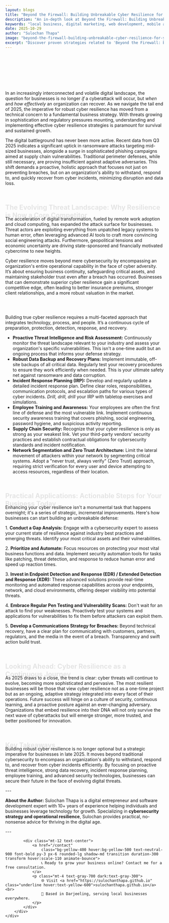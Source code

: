 ```yaml
---
layout: blogs
title: "Beyond the Firewall: Building Unbreakable Cyber Resilience for Your Business in 2025"
description: "An in-depth look at Beyond the Firewall: Building Unbreakable Cyber Resilience for Your Business in 2025. Discover expert strategies and tips to help your local business thrive in the digital landscape."
keywords: "local business, digital marketing, web development, mobile app, SEO, online growth, beyond, the, firewall, building, unbreakable, cyber, resilience, for, your, business, in, 2025"
date: 2025-10-29
author: "Sulochan Thapa"
image: "beyond-the-firewall-building-unbreakable-cyber-resilience-for-your-business-in-2025.jpg"
excerpt: "Discover proven strategies related to 'Beyond the Firewall: Building Unbreakable Cyber Resilience for Your Business in 2025' that local businesses can implement to boost their online presence and attract more customers."
---
```

<section class="relative py-16 bg-gray-100 dark:bg-gray-900 overflow-hidden">
    <div class="absolute inset-0 bg-cover bg-center bg-fixed opacity-20"
        style="background-image: url('{{ site.baseurl }}/assets/images/beyond-the-firewall-building-unbreakable-cyber-resilience-for-your-business-in-2025-bg.jpg');">
    </div>
    <div class="relative container mx-auto px-6 text-center animate-fadeIn">
        <h1 class="text-4xl font-bold text-gray-900 dark:text-white">Beyond the Firewall: Building Unbreakable Cyber Resilience for Your Business in 2025</h1>
        <p class="mt-4 text-lg text-gray-700 dark:text-gray-300">
            Expert Tips for Local Business Growth
        </p>
    </div>
</section>

<section class="py-16 bg-white dark:bg-gray-900">
    <div class="container mx-auto px-6">
        <div class="max-w-4xl mx-auto">
            <p class="mt-4 text-gray-700 dark:text-gray-300">In an increasingly interconnected and volatile digital landscape, the question for businesses is no longer <em>if</em> a cyberattack will occur, but <em>when</em> and <em>how effectively</em> an organization can recover. As we navigate the tail end of 2025, the imperative for robust cyber resilience has moved from a technical concern to a fundamental business strategy. With threats growing in sophistication and regulatory pressures mounting, understanding and implementing effective cyber resilience strategies is paramount for survival and sustained growth.</p>
<p class="mt-4 text-gray-700 dark:text-gray-300">The digital battleground has never been more active. Recent data from Q3 2025 indicates a significant uptick in ransomware attacks targeting mid-sized businesses, alongside a surge in sophisticated phishing campaigns aimed at supply chain vulnerabilities. Traditional perimeter defenses, while still necessary, are proving insufficient against adaptive adversaries. This shift demands a proactive, holistic approach that focuses not just on preventing breaches, but on an organization's ability to withstand, respond to, and quickly recover from cyber incidents, minimizing disruption and data loss.</p>
<h2 class="text-2xl font-semibold text-gray-900 dark:text-white mt-8 animate-slideUp">The Evolving Threat Landscape: Why Resilience is Now a Core Competitor</h2>
<p class="mt-4 text-gray-700 dark:text-gray-300">The acceleration of digital transformation, fueled by remote work adoption and cloud computing, has expanded the attack surface for businesses. Threat actors are exploiting everything from unpatched legacy systems to human error, often leveraging advanced AI tools to craft more convincing social engineering attacks. Furthermore, geopolitical tensions and economic uncertainty are driving state-sponsored and financially motivated cybercrime to new heights.</p>
<p class="mt-4 text-gray-700 dark:text-gray-300">Cyber resilience moves beyond mere cybersecurity by encompassing an organization's entire operational capability in the face of cyber adversity. It’s about ensuring business continuity, safeguarding critical assets, and maintaining stakeholder trust even after a breach has occurred. Businesses that can demonstrate superior cyber resilience gain a significant competitive edge, often leading to better insurance premiums, stronger client relationships, and a more robust valuation in the market.</p>
<h3 class="text-xl font-semibold text-gray-900 dark:text-white mt-6 animate-fadeIn">From Prevention to Endurance: The Pillars of Cyber Resilience</h3>
<p class="mt-4 text-gray-700 dark:text-gray-300">Building true cyber resilience requires a multi-faceted approach that integrates technology, process, and people. It’s a continuous cycle of preparation, protection, detection, response, and recovery.</p>
<ul class="list-disc list-inside mt-4 text-gray-700 dark:text-gray-300">
<li>  <strong>Proactive Threat Intelligence and Risk Assessment:</strong> Continuously monitor the threat landscape relevant to your industry and assess your organization's specific vulnerabilities. This isn't a one-time audit but an ongoing process that informs your defense strategy.</li>
<li>  <strong>Robust Data Backup and Recovery Plans:</strong> Implement immutable, off-site backups of all critical data. Regularly test your recovery procedures to ensure they work efficiently when needed. This is your ultimate safety net against ransomware and data corruption.</li>
<li>  <strong>Incident Response Planning (IRP):</strong> Develop and regularly update a detailed incident response plan. Define clear roles, responsibilities, communication protocols, and escalation paths for various types of cyber incidents. <em>Drill, drill, drill</em> your IRP with tabletop exercises and simulations.</li>
<li>  <strong>Employee Training and Awareness:</strong> Your employees are often the first line of defense and the most vulnerable link. Implement continuous security awareness training that covers phishing, social engineering, password hygiene, and suspicious activity reporting.</li>
<li>  <strong>Supply Chain Security:</strong> Recognize that your cyber resilience is only as strong as your weakest link. Vet your third-party vendors' security practices and establish contractual obligations for cybersecurity standards and incident notification.</li>
<li>  <strong>Network Segmentation and Zero Trust Architecture:</strong> Limit the lateral movement of attackers within your network by segmenting critical systems. Adopt a "never trust, always verify" (Zero Trust) approach, requiring strict verification for every user and device attempting to access resources, regardless of their location.</li>
</ul>
<h2 class="text-2xl font-semibold text-gray-900 dark:text-white mt-8 animate-slideUp">Practical Applications: Actionable Steps for Your Business Today</h2>
<p class="mt-4 text-gray-700 dark:text-gray-300">Enhancing your cyber resilience isn't a monumental task that happens overnight; it's a series of strategic, incremental improvements. Here's how businesses can start building an unbreakable defense:</p>
<p class="mt-4 text-gray-700 dark:text-gray-300">1.  <strong>Conduct a Gap Analysis:</strong> Engage with a cybersecurity expert to assess your current state of resilience against industry best practices and emerging threats. Identify your most critical assets and their vulnerabilities.</p>
<p class="mt-4 text-gray-700 dark:text-gray-300">2.  <strong>Prioritize and Automate:</strong> Focus resources on protecting your most vital business functions and data. Implement security automation tools for tasks like patching, threat detection, and response to reduce human error and speed up reaction times.</p>
<p class="mt-4 text-gray-700 dark:text-gray-300">3.  <strong>Invest in Endpoint Detection and Response (EDR) / Extended Detection and Response (XDR):</strong> These advanced solutions provide real-time monitoring and automated response capabilities across your endpoints, network, and cloud environments, offering deeper visibility into potential threats.</p>
<p class="mt-4 text-gray-700 dark:text-gray-300">4.  <strong>Embrace Regular Pen Testing and Vulnerability Scans:</strong> Don't wait for an attack to find your weaknesses. Proactively test your systems and applications for vulnerabilities to fix them before attackers can exploit them.</p>
<p class="mt-4 text-gray-700 dark:text-gray-300">5.  <strong>Develop a Communications Strategy for Breaches:</strong> Beyond technical recovery, have a clear plan for communicating with customers, partners, regulators, and the media in the event of a breach. Transparency and swift action build trust.</p>
<h2 class="text-2xl font-semibold text-gray-900 dark:text-white mt-8 animate-slideUp">Looking Ahead: Cyber Resilience as a Continuous Journey</h2>
<p class="mt-4 text-gray-700 dark:text-gray-300">As 2025 draws to a close, the trend is clear: cyber threats will continue to evolve, becoming more sophisticated and pervasive. The most resilient businesses will be those that view cyber resilience not as a one-time project but as an ongoing, adaptive strategy integrated into every facet of their operations. Future success will hinge on a culture of security, continuous learning, and a proactive posture against an ever-changing adversary. Organizations that embed resilience into their DNA will not only survive the next wave of cyberattacks but will emerge stronger, more trusted, and better positioned for innovation.</p>
<h2 class="text-2xl font-semibold text-gray-900 dark:text-white mt-8 animate-slideUp">Key Takeaways</h2>
<p class="mt-4 text-gray-700 dark:text-gray-300">Building robust cyber resilience is no longer optional but a strategic imperative for businesses in late 2025. It moves beyond traditional cybersecurity to encompass an organization's ability to withstand, respond to, and recover from cyber incidents efficiently. By focusing on proactive threat intelligence, strong data recovery, incident response planning, employee training, and advanced security technologies, businesses can secure their future in the face of evolving digital threats.</p>
<p class="mt-4 text-gray-700 dark:text-gray-300">---</p>
<p class="mt-4 text-gray-700 dark:text-gray-300"><strong>About the Author:</strong> Sulochan Thapa is a digital entrepreneur and software development expert with 10+ years of experience helping individuals and businesses leverage technology for growth. Specializing in <strong>cybersecurity strategy and operational resilience</strong>, Sulochan provides practical, no-nonsense advice for thriving in the digital age.</p>
<p class="mt-4 text-gray-700 dark:text-gray-300">---</p>

            
            <div class="mt-12 text-center">
                <a href="/contact"
                    class="bg-yellow-400 hover:bg-yellow-500 text-neutral-900 font-bold py-3 px-6 rounded-lg shadow-md transition duration-300 transform hover:scale-110 animate-bounce">
                    📞 Ready to grow your business online? Contact me for a free consultation.
                </a>
                <p class="mt-4 text-gray-700 dark:text-gray-300">
                    🌐 Visit <a href="https://sulochanthapa.github.io" class="underline hover:text-yellow-600">sulochanthapa.github.io</a><br>
                    📍 Based in Darjeeling, serving local businesses everywhere.
                </p>
            </div>
        </div>
    </div>
</section>

<style>
@keyframes fadeIn {
    from { opacity: 0; }
    to { opacity: 1; }
}
@keyframes slideUp {
    from { transform: translateY(30px); opacity: 0; }
    to { transform: translateY(0); opacity: 1; }
}
.animate-fadeIn { animation: fadeIn 1.5s ease-in-out; }
.animate-slideUp { animation: slideUp 1s ease-out; }
</style>